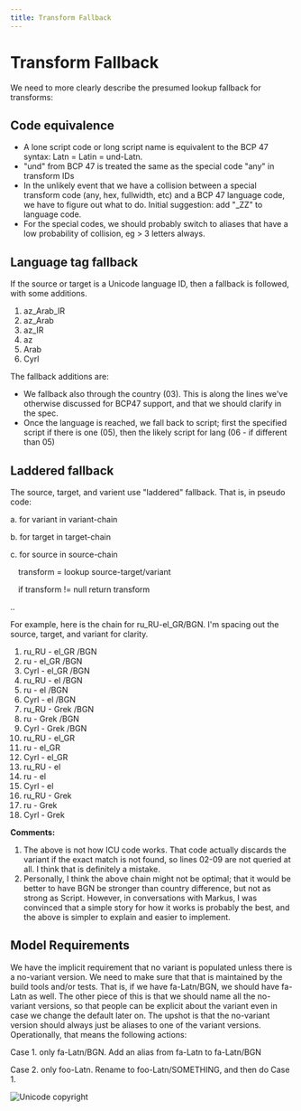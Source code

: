 ```yaml
---
title: Transform Fallback
---
```


# Transform Fallback

We need to more clearly describe the presumed lookup fallback for transforms:

## Code equivalence

- A lone script code or long script name is equivalent to the BCP 47 syntax: Latn = Latin = und-Latn.
- "und" from BCP 47 is treated the same as the special code "any" in transform IDs
- In the unlikely event that we have a collision between a special transform code (any, hex, fullwidth, etc) and a BCP 47 language code, we have to figure out what to do. Initial suggestion: add "\_ZZ" to language code.
- For the special codes, we should probably switch to aliases that have a low probability of collision, eg > 3 letters always.

## Language tag fallback

If the source or target is a Unicode language ID, then a fallback is followed, with some additions.

1. az\_Arab\_IR
2. az\_Arab
3. az\_IR
4. az
5. Arab
6. Cyrl

The fallback additions are:

- We fallback also through the country (03). This is along the lines we've otherwise discussed for BCP47 support, and that we should clarify in the spec.
- Once the language is reached, we fall back to script; first the specified script if there is one (05), then the likely script for lang (06 - if different than 05)

## Laddered fallback

The source, target, and varient use "laddered" fallback. That is, in pseudo code:

a. for variant in variant-chain

b. for target in target-chain

c. for source in source-chain

&emsp;transform = lookup source-target/variant

&emsp;if transform != null return transform

..

For example, here is the chain for ru\_RU-el\_GR/BGN. I'm spacing out the source, target, and variant for clarity.

1. ru\_RU - el\_GR /BGN
2. ru - el\_GR /BGN
3. Cyrl - el\_GR /BGN
4. ru\_RU - el /BGN
5. ru - el /BGN
6. Cyrl - el /BGN
7. ru\_RU - Grek /BGN
8. ru - Grek /BGN
9. Cyrl - Grek /BGN
10. ru\_RU - el\_GR
11. ru - el\_GR
12. Cyrl - el\_GR
13. ru\_RU - el
14. ru - el
15. Cyrl - el
16. ru\_RU - Grek
17. ru - Grek
18. Cyrl - Grek

**Comments:**

1. The above is not how ICU code works. That code actually discards the variant if the exact match is not found, so lines 02-09 are not queried at all. I think that is definitely a mistake.
2. Personally, I think the above chain might not be optimal; that it would be better to have BGN be stronger than country difference, but not as strong as Script. However, in conversations with Markus, I was convinced that a simple story for how it works is probably the best, and the above is simpler to explain and easier to implement.

## Model Requirements

We have the implicit requirement that no variant is populated unless there is a no-variant version. We need to make sure that that is maintained by the build tools and/or tests. That is, if we have fa-Latn/BGN, we should have fa-Latn as well. The other piece of this is that we should name all the no-variant versions, so that people can be explicit about the variant even in case we change the default later on. The upshot is that the no-variant version should always just be aliases to one of the variant versions. Operationally, that means the following actions:

Case 1. only fa-Latn/BGN. Add an alias from fa-Latn to fa-Latn/BGN

Case 2. only foo-Latn. Rename to foo-Latn/SOMETHING, and then do Case 1. 

![Unicode copyright](https://www.unicode.org/img/hb_notice.gif)